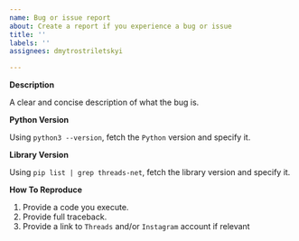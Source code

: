 ```yaml
---
name: Bug or issue report
about: Create a report if you experience a bug or issue
title: ''
labels: ''
assignees: dmytrostriletskyi

---
```


**Description**

A clear and concise description of what the bug is.

**Python Version**

Using `python3 --version`, fetch the `Python` version and specify it.

**Library Version**

Using `pip list | grep threads-net`, fetch the library version and specify it.

**How To Reproduce**

1. Provide a code you execute.
2. Provide full traceback.
3. Provide a link to `Threads` and/or `Instagram` account if relevant
